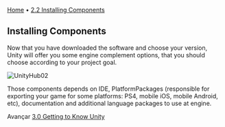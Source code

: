 [Home](../HomeEN.md) • [2.2 Installing Components](#)

## Installing Components

Now that you have downloaded the software and choose your version, Unity will offer you some engine complement options, that you should choose according to your project goal.

![UnityHub02](https://cdn.discordapp.com/attachments/859440081462493194/860221065669247056/lalisa-wife.gif)

Those components depends on IDE, PlatformPackages (responsible for exporting your game for some platforms: PS4, mobile iOS, mobile Android, etc), documentation and additional language packages to use at engine.


Avançar [3.0 Getting to Know Unity](../3_BASIC/1/1_interface_eng.md)